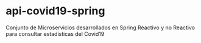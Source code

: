 # api-covid19-spring
Conjunto de Microservicios desarrollados en Spring Reactivo y no Reactivo para consultar estadisticas del Covid19

